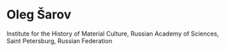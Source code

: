 # Oleg Šarov
Institute for the History of Material Culture, Russian Academy of Sciences, Saint Petersburg, Russian Federation